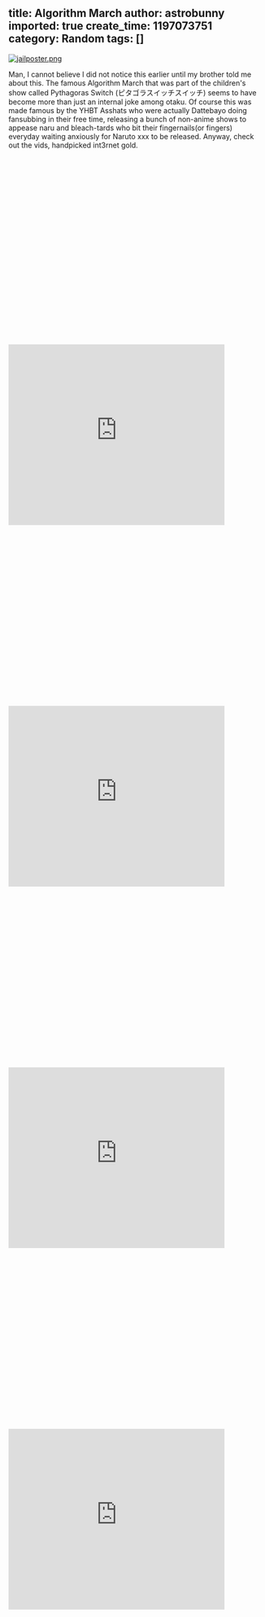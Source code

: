 title: Algorithm March
author: astrobunny
imported: true
create_time: 1197073751
category: Random
tags: []
---
 [![jailposter.png](wp-uploads/2007/12/jailposter.thumbnail.png)](/images/wp-uploads/2007/12/jailposter.png "jailposter.png")  
  
Man, I cannot believe I did not notice this earlier until my brother told me about this. The famous Algorithm March that was part of the children's show called Pythagoras Switch (ピタゴラスイッチスイッチ) seems to have become more than just an internal joke among otaku. Of course this was made famous by the YHBT Asshats who were actually Dattebayo doing fansubbing in their free time, releasing a bunch of non-anime shows to appease naru and bleach-tards who bit their fingernails(or fingers) everyday waiting anxiously for Naruto xxx to be released. Anyway, check out the vids, handpicked int3rnet gold.  
  
<object width="425" height="355"></object>  
  
<param name="movie" value="http://www.youtube.com/v/WjMd2Vabcv8&amp;rel=1">
  
<param name="wmode" value="transparent">
<embed src="http://www.youtube.com/v/WjMd2Vabcv8&amp;rel=1" type="application/x-shockwave-flash" wmode="transparent" width="425" height="355"></embed><object width="425" height="355"></object>  
  
<param name="movie" value="http://www.youtube.com/v/U5mtcVkNtws&amp;rel=1">
  
<param name="wmode" value="transparent">
<embed src="http://www.youtube.com/v/U5mtcVkNtws&amp;rel=1" type="application/x-shockwave-flash" wmode="transparent" width="425" height="355"></embed><object width="425" height="355"></object>  
  
<param name="movie" value="http://www.youtube.com/v/h8zW2Je3SGk&amp;rel=1">
  
<param name="wmode" value="transparent">
<embed src="http://www.youtube.com/v/h8zW2Je3SGk&amp;rel=1" type="application/x-shockwave-flash" wmode="transparent" width="425" height="355"></embed><object width="425" height="355"></object>  
  
<param name="movie" value="http://www.youtube.com/v/LM7FzAcka8k&amp;rel=1">
  
<param name="wmode" value="transparent">
<embed src="http://www.youtube.com/v/LM7FzAcka8k&amp;rel=1" type="application/x-shockwave-flash" wmode="transparent" width="425" height="355"></embed>
